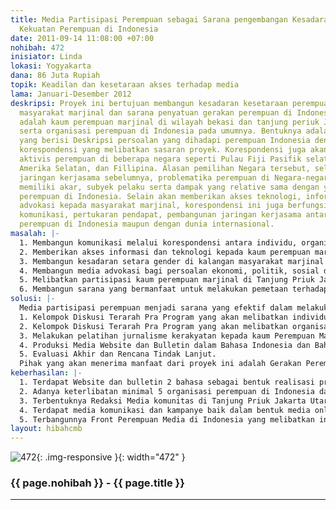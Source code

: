 ```yaml
---
title: Media Partisipasi Perempuan sebagai Sarana pengembangan Kesadaran dan Penyatuan
  Kekuatan Perempuan di Indonesia
date: 2011-09-14 11:08:00 +07:00
nohibah: 472
inisiator: Linda
lokasi: Yogyakarta
dana: 86 Juta Rupiah
topik: Keadilan dan kesetaraan akses terhadap media
lama: Januari-Desember 2012
deskripsi: Proyek ini bertujuan membangun kesadaran kesetaraan perempuan di kalangan
  masyarakat marjinal dan sarana penyatuan gerakan perempuan di Indonesia. Sasarannya
  adalah kaum perempuan marjinal di wilayah bekasi dan tanjung periuk Jakarta utara
  serta organisasi perempuan di Indonesia pada umumnya. Bentuknya adalah media online
  yang berisi Deskripsi persoalan yang dihadapi perempuan Indonesia dengan metode
  korespondensi yang melibatkan sasaran proyek. Korespondensi juga akan dimintai dari
  aktivis perempuan di beberapa negara seperti Pulau Fiji Pasifik selatan, Bolivia
  Amerika Selatan, dan Fillipina. Alasan pemilihan Negara tersebut, selain memiliki
  jaringan kerjasama sebelumnya, problematika perempuan di Negara-negara tersebut
  memiliki akar, subyek pelaku serta dampak yang relative sama dengan yang dihadapi
  perempuan di Indonesia. Selain akan memberikan akses teknologi, informasi dan sarana
  advokasi kepada masyarakat marjinal, korespondensi ini juga berfungsi sebagai media
  komunikasi, pertukaran pendapat, pembangunan jaringan kerjasama antar sesama organisasi
  perempuan di Indonesia maupun dengan dunia internasional.
masalah: |-
  1. Membangun komunikasi melalui korespondensi antara individu, organisasi perempuan Indonesia dan Organisasi perempuan Internasional yang akan bermanfaat bagi perluasan jaringan kerjasama
  2. Memberikan akses informasi dan teknologi kepada kaum perempuan marjinal sebagai salah satu syarat pengembangan produktivitas perempuan di Tanjung Priuk Jakarta Utara dan Bekasi
  3. Membangun kesadaran setara gender di kalangan masyarakat marjinal di Tanjung Priuk Jakarta Utara dan Bekasi
  4. Membangun media advokasi bagi persoalan ekonomi, politik, sosial dan budaya yang dialami perempuan di Tanjung Priuk Jakarta Utara dan Bekasi sebagai dampak dari kesadaran patriarki dalam masyarakat
  5. Melibatkan partisipasi kaum perempuan marjinal di Tanjung Priuk Jakarta Utara dan Bekasi dalam pembangunan kesadaran setara gender dalam masyarakat
  6. Membangun sarana yang bermanfaat untuk melakukan pemetaan terhadap problematika perempuan di Indonesia
solusi: |-
  Media partisipasi perempuan menjadi sarana yang efektif dalam melakukan komunikasi maupun pemetaan terhadap problematika yang dialami kaum perempuan di Indonesia. Dengan demikian diharapkan dapat efektif merumuskan strategi perjuangan bersama yang dapat menjadi kekuatan dalam pembangunan kesetaraan gender dalam masyarakat. Beberapa kegiatan yang akan dilakukan antara lain:
  1. Kelompok Diskusi Terarah Pra Program yang akan melibatkan individu maupun organisasi perempuan Indonesia dalam perumusan metode korespondensi dan topik kampanye yang akan dilakukan berjalannya program
  2. Kelompok Diskusi Terarah Pra Program yang akan melibatkan organisasi perempuan di Pulau Fiji, Bolivia dan Fillipina untuk merumuskan metode korespondensi selama berjalannya program
  3. Melakukan pelatihan jurnalisme kerakyatan kepada kaum Perempuan Marjinal di Tanjung Priuk Jakarta Utara dan Bekasi
  4. Produksi Media Website dan Bulletin dalam Bahasa Indonesia dan Bahasa Inggris yang akan didistribusikan kepada organisasi Perempuan di Indonesia, Pulau Fiji, Bolivia dan Fillipina serta individu Perempuan
  5. Evaluasi Akhir dan Rencana Tindak Lanjut.
  Pihak yang akan menerima manfaat dari proyek ini adalah Gerakan Perempuan Indonesia pada umumnya dan kaum Perempuan Marjinal di Tanjung Priuk Jakarta Utara dan Bekasi
keberhasilan: |-
  1. Terdapat Website dan bulletin 2 bahasa sebagai bentuk realisasi program
  2. Adanya keterlibatan minimal 5 organisasi perempuan di Indonesia dan kaum perempuan di Tanjung Priuk Jakarta Utara dan Bekasi baik dalam proses pembangunan awal, proses berjalannya media (penulisan berita, opini, evaluasi) maupun proses akhir (evaluasi akhir dan rencana tindak lanjut)
  3. Terbentuknya Redaksi Media komunitas di Tanjung Priuk Jakarta Utara dan Bekasi yang akan mengembangkan media komunikasi dan kampanye di daerah yang bersangkutan.
  4. Terdapat media komunikasi dan kampanye baik dalam bentuk media online maupun media cetak yang dibangun oleh kaum perempuan di Tanjung Priuk Jakarta Utara dan Bekasi
  5. Terbangunnya Front Perempuan Media di Indonesia yang melibatkan individu maupun minimal 5 Organisasi Perempuan di Indonesia
layout: hibahcmb
---
```


![472](/static/img/hibahcmb/472.png){: .img-responsive }{: width="472" }

### {{ page.nohibah }} - {{ page.title }}

---
